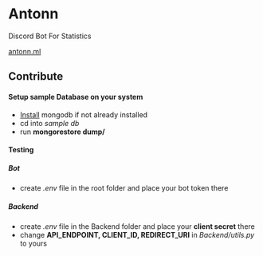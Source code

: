 # Antonn
Discord Bot For Statistics 

[antonn.ml](https://antonn.ml)

## Contribute
 #### Setup sample Database on your system
 - [Install](https://docs.mongodb.com/manual/installation/) mongodb if not already installed
 - cd into *sample db*
 - run **mongorestore dump/**
 
 #### Testing
 ##### Bot
  - create *.env* file in the root folder and place your bot token there
 ##### Backend
  - create *.env* file in the Backend folder and place your **client secret** there
  - change **API_ENDPOINT, CLIENT_ID, REDIRECT_URI** in *Backend/utils.py* to yours
